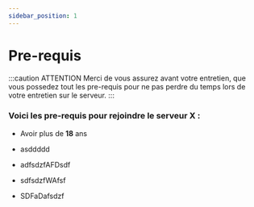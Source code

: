 ```yaml
---
sidebar_position: 1
---
```


# Pre-requis

:::caution ATTENTION
Merci de vous assurez avant votre entretien, que vous possedez tout les pre-requis pour ne pas perdre du temps lors de votre entretien sur le serveur.
:::

### Voici les pre-requis pour rejoindre le serveur X :

- Avoir plus de **18** ans

- asddddd

- adfsdzfAFDsdf

- sdfsdzfWAfsf

- SDFaDafsdzf